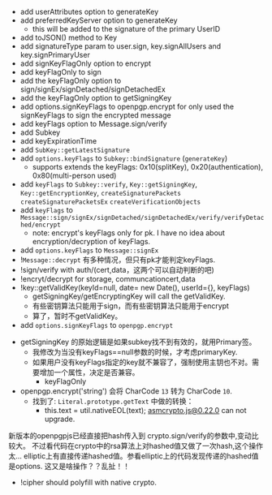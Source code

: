 + add userAttributes option to generateKey
+ add preferredKeyServer option to generateKey
  * this will be added to the signature of the primary UserID
+ add toJSON() method to Key
+ add signatureType param to user.sign, key.signAllUsers and key.signPrimaryUser
+ add signKeyFlagOnly option to encrypt
+ add keyFlagOnly to sign
+ add the keyFlagOnly option to sign/signEx/signDetached/signDetachedEx
+ add the keyFlagOnly option to getSigningKey
+ add options.signKeyFlags to openpgp.encrypt for only used the signKeyFlags to sign the encrypted message
+ add keyFlags option to Message.sign/verify
+ add Subkey
+ add keyExpirationTime
+ add `SubKey::getLatestSignature`
+ add `options.keyFlags` to `Subkey::bindSignature` (`generateKey`)
  * supports extends the keyFlags: 0x10(splitKey), 0x20(authentication), 0x80(multi-person used)
+ add `keyFlags` to `Subkey::verify`, `Key::getSigningKey`, `Key::getEncryptionKey`, `createSignaturePackets` `createSignaturePacketsEx` `createVerificationObjects`
+ add `keyFlags` to `Message::sign/signEx/signDetached/signDetachedEx/verify/verifyDetached/encrypt`
  * note: encrypt's keyFlags only for pk. I have no idea about encryption/decryption of keyFlags.
+ add `options.keyFlags` to `Message::signEx`
+ !`Message::decrypt` 有多种情况，但只有pk才能判定keyFlags.
+ !sign/verify with auth/(cert,data，这两个可以自动判断的吧)
+ !encryt/decrypt for storage, communcationcert,data
+ !key::getValidKey(keyId=null, date= new Date(), userId={}, keyFlags)
  * getSigningKey/getEncryptingKey will call the getValidKey.
  * 有些密钥算法只能用于sign，而有些密钥算法只能用于encrypt
  * 算了，暂时不getValidKey。
+ add `options.signKeyFlags` to `openpgp.encrypt`
* getSigningKey 的原始逻辑是如果subkey找不到有效的，就用Primary签。
  * 我修改为当没有keyFlags==null参数的时候，才考虑primaryKey.
  * 如果用户没有keyFlags指定的key就不兼容了，强制使用主钥也不对。需要增加一个属性，决定是否兼容。
    * keyFlagOnly
* openpgp.encrypt('string') 会将 CharCode `13` 转为 CharCode `10`.
  * 找到了: `Literal.prototype.getText` 中做的转换：
    * this.text = util.nativeEOL(text);
asmcrypto.js@0.22.0 can not upgrade.

新版本的openpgpjs已经直接把hash传入到 crypto.sign/verify的参数中,变动比较大。
不过看代码在crypto中的rsa算法上对hashed值又做了一次hash,这个操作太...
elliptic上有直接传递hashed值。参看elliptic上的代码发现传递的hashed值是options.
这又是啥操作？？乱扯！！
+ !cipher should polyfill with native crypto.


